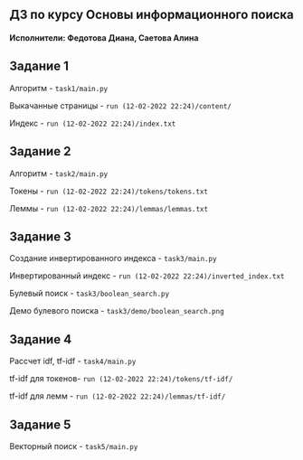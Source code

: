 ## ДЗ по курсу Основы информационного поиска 
#### Исполнители: Федотова Диана, Саетова Алина

## Задание 1
Алгоритм - `task1/main.py`

Выкачанные страницы - `run (12-02-2022 22:24)/content/`

Индекс - `run (12-02-2022 22:24)/index.txt`


## Задание 2
Алгоритм - `task2/main.py`

Токены - `run (12-02-2022 22:24)/tokens/tokens.txt`

Леммы - `run (12-02-2022 22:24)/lemmas/lemmas.txt`


## Задание 3
Создание инвертированного индекса - `task3/main.py`

Инвертированный индекс - `run (12-02-2022 22:24)/inverted_index.txt`

Булевый поиск - `task3/boolean_search.py`

Демо булевого поиска -  `task3/demo/boolean_search.png`

## Задание 4
Рассчет idf, tf-idf - `task4/main.py`

tf-idf для токенов- `run (12-02-2022 22:24)/tokens/tf-idf/`

tf-idf для лемм - `run (12-02-2022 22:24)/lemmas/tf-idf/`

## Задание 5
Векторный поиск - `task5/main.py`